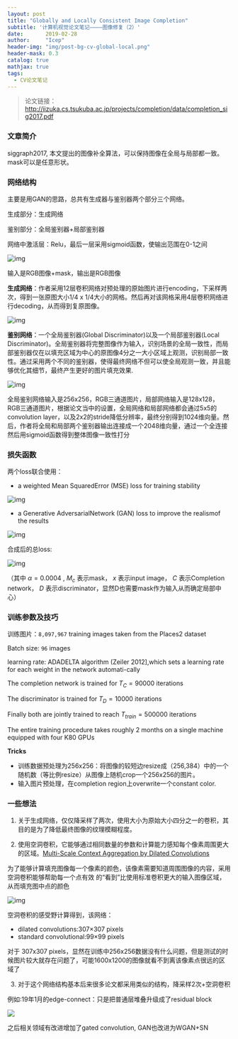 ```yaml
---
layout: post
title: "Globally and Locally Consistent Image Completion"
subtitle: '计算机视觉论文笔记————图像修复（2）'
date:       2019-02-28
author:     "Icep"
header-img: "img/post-bg-cv-global-local.png"
header-mask: 0.3
catalog: true
mathjax: true
tags:
  - CV论文笔记
---
```


> 论文链接：http://iizuka.cs.tsukuba.ac.jp/projects/completion/data/completion_sig2017.pdf

### 文章简介
siggraph2017, 本文提出的图像补全算法，可以保持图像在全局与局部都一致。mask可以是任意形状。

### 网络结构
主要是用GAN的思路，总共有生成器与鉴别器两个部分三个网络。

生成部分：生成网络

鉴别部分：全局鉴别器+局部鉴别器

网络中激活层：Relu，最后一层采用sigmoid函数，使输出范围在0-1之间

![img](/img/in-post/post-cv-2019/global-local-1.png)

输入是RGB图像+mask，输出是RGB图像

**生成网络**：作者采用12层卷积网络对预处理的原始图片进行encoding，下采样两次，得到一张原图大小1/4 x 1/4大小的网格。然后再对该网格采用4层卷积网络进行decoding，从而得到复原图像。

![img](/img/in-post/post-cv-2019/global-local-2.png)

**鉴别网络**：一个全局鉴别器(Global Discriminator)以及一个局部鉴别器(Local Discriminator)。全局鉴别器将完整图像作为输入，识别场景的全局一致性，而局部鉴别器仅在以填充区域为中心的原图像4分之一大小区域上观测，识别局部一致性。通过采用两个不同的鉴别器，使得最终网络不但可以使全局观测一致，并且能够优化其细节，最终产生更好的图片填充效果.

![img](/img/in-post/post-cv-2019/global-local-3.png)

全局鉴别网络输入是256x256，RGB三通道图片，局部网络输入是128x128，RGB三通道图片，根据论文当中的设置，全局网络和局部网络都会通过5x5的convolution layer，以及2x2的stride降低分辨率，最终分别得到1024维向量。然后，作者将全局和局部两个鉴别器输出连接成一个2048维向量，通过一个全连接然后用sigmoid函数得到整体图像一致性打分

### 损失函数
两个loss联合使用：

- a weighted Mean SquaredError (MSE)  loss for training stability

![img](/img/in-post/post-cv-2019/global-local-4.png)

- a Generative AdversarialNetwork (GAN) loss to improve the realismof the results

![img](/img/in-post/post-cv-2019/global-local-5.png)

合成后的总loss:

![img](/img/in-post/post-cv-2019/global-local-6.png)

（其中 $\alpha=0.0004$ , $M_c$ 表示mask， $x$ 表示input image， $C$ 表示Completion network， $D$ 表示discriminator，显然D也需要mask作为输入从而确定局部中心）

### 训练参数及技巧
训练图片：`8,097,967` training images taken from the Places2 dataset

Batch size: `96` images

learning rate:  ADADELTA algorithm (Zeiler 2012],which sets a learning rate for each weight in the network automati-cally

The completion network is trained for $T_C = 90000$ iterations

The discriminator is trained for $T_D = 10000$ iterations

Finally both are jointly trained to reach $T_{train} = 500000$ iterations

The entire training procedure takes roughly 2 months on a single machine equipped with four K80 GPUs

**Tricks**
- 训练数据预处理为256x256：将图像的较短边resize成（256,384）中的一个随机数（等比例resize）从图像上随机crop一个256x256的图片。
- 输入图片预处理，在completion region上overwrite一个constant color.

### 一些想法
1. 关于生成网络，仅仅降采样了两次，使用大小为原始大小四分之一的卷积，其目的是为了降低最终图像的纹理模糊程度。

2. 使用空洞卷积，它能够通过相同数量的参数和计算能力感知每个像素周围更大的区域。[Multi-Scale Context Aggregation by Dilated Convolutions](https://arxiv.org/pdf/1511.07122v2.pdf)

为了能够计算填充图像每一个像素的颜色，该像素需要知道周围图像的内容，采用空洞卷积能够帮助每一个点有效 的“看到”比使用标准卷积更大的输入图像区域，从而填充图中点的颜色

![img](/img/in-post/post-cv-2019/global-local-7.png)

空洞卷积的感受野计算得到，该网络：
- dilated convolutions:307×307 pixels
- standard convolutional:99×99 pixels

对于 307x307 pixels，显然在训练中256x256数据没有什么问题，但是测试的时候图片较大就存在问题了，可能1600x1200的图像就看不到离该像素点很远的区域了

3. 对于这个网络结构基本后来很多论文都采用类似的结构，降采样2次+空洞卷积

例如:19年1月的edge-connect：只是把普通层堆叠升级成了residual block

![](/img/in-post/post-cv-2019/edgeconnect-structure-1.png)

之后相关领域有改进增加了gated convolution, GAN也改进为WGAN+SN

